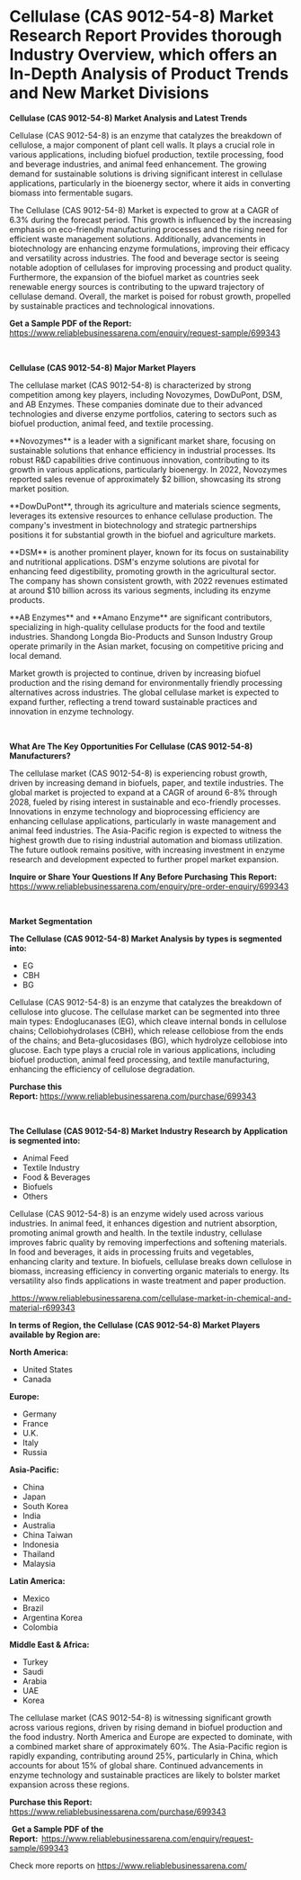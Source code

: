 <p><h1>Cellulase (CAS 9012-54-8) Market Research Report Provides thorough Industry Overview, which offers an In-Depth Analysis of Product Trends and New Market Divisions</h1></p><p><strong>Cellulase (CAS 9012-54-8) Market Analysis and Latest Trends</strong></p>
<p><p>Cellulase (CAS 9012-54-8) is an enzyme that catalyzes the breakdown of cellulose, a major component of plant cell walls. It plays a crucial role in various applications, including biofuel production, textile processing, food and beverage industries, and animal feed enhancement. The growing demand for sustainable solutions is driving significant interest in cellulase applications, particularly in the bioenergy sector, where it aids in converting biomass into fermentable sugars.</p><p>The Cellulase (CAS 9012-54-8) Market is expected to grow at a CAGR of 6.3% during the forecast period. This growth is influenced by the increasing emphasis on eco-friendly manufacturing processes and the rising need for efficient waste management solutions. Additionally, advancements in biotechnology are enhancing enzyme formulations, improving their efficacy and versatility across industries. The food and beverage sector is seeing notable adoption of cellulases for improving processing and product quality. Furthermore, the expansion of the biofuel market as countries seek renewable energy sources is contributing to the upward trajectory of cellulase demand. Overall, the market is poised for robust growth, propelled by sustainable practices and technological innovations.</p></p>
<p><strong>Get a Sample PDF of the Report:&nbsp;</strong> <a href="https://www.reliablebusinessarena.com/enquiry/request-sample/699343?utm_campaign=3498&utm_medium=2&utm_source=Github&utm_content=ia&utm_term=03042025&utm_id=cellulase-cas-9012-54-8">https://www.reliablebusinessarena.com/enquiry/request-sample/699343</a></p>
<p>&nbsp;</p>
<p><strong>Cellulase (CAS 9012-54-8) Major Market Players</strong></p>
<p><p>The cellulase market (CAS 9012-54-8) is characterized by strong competition among key players, including Novozymes, DowDuPont, DSM, and AB Enzymes. These companies dominate due to their advanced technologies and diverse enzyme portfolios, catering to sectors such as biofuel production, animal feed, and textile processing.</p><p>**Novozymes** is a leader with a significant market share, focusing on sustainable solutions that enhance efficiency in industrial processes. Its robust R&D capabilities drive continuous innovation, contributing to its growth in various applications, particularly bioenergy. In 2022, Novozymes reported sales revenue of approximately $2 billion, showcasing its strong market position.</p><p>**DowDuPont**, through its agriculture and materials science segments, leverages its extensive resources to enhance cellulase production. The company's investment in biotechnology and strategic partnerships positions it for substantial growth in the biofuel and agriculture markets.</p><p>**DSM** is another prominent player, known for its focus on sustainability and nutritional applications. DSM's enzyme solutions are pivotal for enhancing feed digestibility, promoting growth in the agricultural sector. The company has shown consistent growth, with 2022 revenues estimated at around $10 billion across its various segments, including its enzyme products.</p><p>**AB Enzymes** and **Amano Enzyme** are significant contributors, specializing in high-quality cellulase products for the food and textile industries. Shandong Longda Bio-Products and Sunson Industry Group operate primarily in the Asian market, focusing on competitive pricing and local demand.</p><p>Market growth is projected to continue, driven by increasing biofuel production and the rising demand for environmentally friendly processing alternatives across industries. The global cellulase market is expected to expand further, reflecting a trend toward sustainable practices and innovation in enzyme technology.</p></p>
<p>&nbsp;</p>
<p><strong>What Are The Key Opportunities For Cellulase (CAS 9012-54-8) Manufacturers?</strong></p>
<p><p>The cellulase market (CAS 9012-54-8) is experiencing robust growth, driven by increasing demand in biofuels, paper, and textile industries. The global market is projected to expand at a CAGR of around 6-8% through 2028, fueled by rising interest in sustainable and eco-friendly processes. Innovations in enzyme technology and bioprocessing efficiency are enhancing cellulase applications, particularly in waste management and animal feed industries. The Asia-Pacific region is expected to witness the highest growth due to rising industrial automation and biomass utilization. The future outlook remains positive, with increasing investment in enzyme research and development expected to further propel market expansion.</p></p>
<p><strong>Inquire or Share Your Questions If Any Before Purchasing This Report:</strong> <a href="https://www.reliablebusinessarena.com/enquiry/pre-order-enquiry/699343?utm_campaign=3498&utm_medium=2&utm_source=Github&utm_content=ia&utm_term=03042025&utm_id=cellulase-cas-9012-54-8">https://www.reliablebusinessarena.com/enquiry/pre-order-enquiry/699343</a></p>
<p>&nbsp;</p>
<p><strong>Market Segmentation</strong></p>
<p><strong>The Cellulase (CAS 9012-54-8) Market Analysis by types is segmented into:</strong></p>
<p><ul><li>EG</li><li>CBH</li><li>BG</li></ul></p>
<p><p>Cellulase (CAS 9012-54-8) is an enzyme that catalyzes the breakdown of cellulose into glucose. The cellulase market can be segmented into three main types: Endoglucanases (EG), which cleave internal bonds in cellulose chains; Cellobiohydrolases (CBH), which release cellobiose from the ends of the chains; and Beta-glucosidases (BG), which hydrolyze cellobiose into glucose. Each type plays a crucial role in various applications, including biofuel production, animal feed processing, and textile manufacturing, enhancing the efficiency of cellulose degradation.</p></p>
<p><strong>Purchase this Report:&nbsp;</strong><a href="https://www.reliablebusinessarena.com/purchase/699343?utm_campaign=3498&utm_medium=2&utm_source=Github&utm_content=ia&utm_term=03042025&utm_id=cellulase-cas-9012-54-8">https://www.reliablebusinessarena.com/purchase/699343</a></p>
<p>&nbsp;</p>
<p><strong>The Cellulase (CAS 9012-54-8) Market Industry Research by Application is segmented into:</strong></p>
<p><ul><li>Animal Feed</li><li>Textile Industry</li><li>Food & Beverages</li><li>Biofuels</li><li>Others</li></ul></p>
<p><p>Cellulase (CAS 9012-54-8) is an enzyme widely used across various industries. In animal feed, it enhances digestion and nutrient absorption, promoting animal growth and health. In the textile industry, cellulase improves fabric quality by removing imperfections and softening materials. In food and beverages, it aids in processing fruits and vegetables, enhancing clarity and texture. In biofuels, cellulase breaks down cellulose in biomass, increasing efficiency in converting organic materials to energy. Its versatility also finds applications in waste treatment and paper production.</p></p>
<p><a href="https://www.reliablebusinessarena.com/cellulase-market-in-chemical-and-material-r699343?utm_campaign=3498&utm_medium=2&utm_source=Github&utm_content=ia&utm_term=03042025&utm_id=cellulase-cas-9012-54-8">&nbsp;https://www.reliablebusinessarena.com/cellulase-market-in-chemical-and-material-r699343</a></p>
<p><strong>In terms of Region, the Cellulase (CAS 9012-54-8) Market Players available by Region are:</strong></p>
<p>
    <p> <strong> North America: </strong>
        <ul>
            <li>United States</li>
            <li>Canada</li>
        </ul>
        </p> 
    <p> <strong> Europe: </strong>
        <ul>
            <li>Germany</li>
            <li>France</li>
            <li>U.K.</li>
            <li>Italy</li>
            <li>Russia</li>
        </ul>
        </p> 
    <p> <strong> Asia-Pacific: </strong>
        <ul>
            <li>China</li>
            <li>Japan</li>
            <li>South Korea</li>
            <li>India</li>
            <li>Australia</li>
            <li>China Taiwan</li>
            <li>Indonesia</li>
            <li>Thailand</li>
            <li>Malaysia</li>
        </ul>
        </p> 
    <p> <strong> Latin America: </strong>
        <ul>
            <li>Mexico</li>
            <li>Brazil</li>
            <li>Argentina Korea</li>
            <li>Colombia</li>
        </ul>
        </p> 
    <p> <strong> Middle East & Africa: </strong>
        <ul>
            <li>Turkey</li>
            <li>Saudi</li>
            <li>Arabia</li>
            <li>UAE</li>
            <li>Korea</li>
        </ul>
    </p>
    </p>
<p><p>The cellulase market (CAS 9012-54-8) is witnessing significant growth across various regions, driven by rising demand in biofuel production and the food industry. North America and Europe are expected to dominate, with a combined market share of approximately 60%. The Asia-Pacific region is rapidly expanding, contributing around 25%, particularly in China, which accounts for about 15% of global share. Continued advancements in enzyme technology and sustainable practices are likely to bolster market expansion across these regions.</p></p>
<p><strong>Purchase this Report: </strong><a href="https://www.reliablebusinessarena.com/purchase/699343?utm_campaign=3498&utm_medium=2&utm_source=Github&utm_content=ia&utm_term=03042025&utm_id=cellulase-cas-9012-54-8">https://www.reliablebusinessarena.com/purchase/699343</a></p>
<p>&nbsp;<strong>Get a Sample PDF of the Report:&nbsp;&nbsp;</strong><a href="https://www.reliablebusinessarena.com/enquiry/request-sample/699343?utm_campaign=3498&utm_medium=2&utm_source=Github&utm_content=ia&utm_term=03042025&utm_id=cellulase-cas-9012-54-8">https://www.reliablebusinessarena.com/enquiry/request-sample/699343</a></p>
<p><strong></strong></p>
<p>Check more reports on <a href="https://www.reliablebusinessarena.com/?utm_campaign=3498&utm_medium=2&utm_source=Github&utm_content=ia&utm_term=03042025&utm_id=cellulase-cas-9012-54-8">https://www.reliablebusinessarena.com/</a></p>